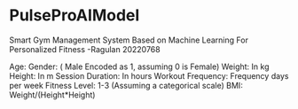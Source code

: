 # PulseProAIModel
Smart Gym Management System Based on Machine Learning For Personalized Fitness
-Ragulan 20220768

Age: 
Gender: ( Male Encoded as 1, assuming 0 is Female)
Weight: In kg
Height: In m
Session Duration: In hours
Workout Frequency: Frequency days per week
Fitness Level: 1-3 (Assuming a categorical scale)
BMI: Weight/(Height*Height)
